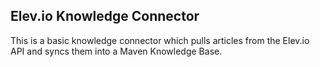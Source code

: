 ## Elev.io Knowledge Connector

This is a basic knowledge connector which pulls articles from the Elev.io API and syncs them into a Maven Knowledge Base.
